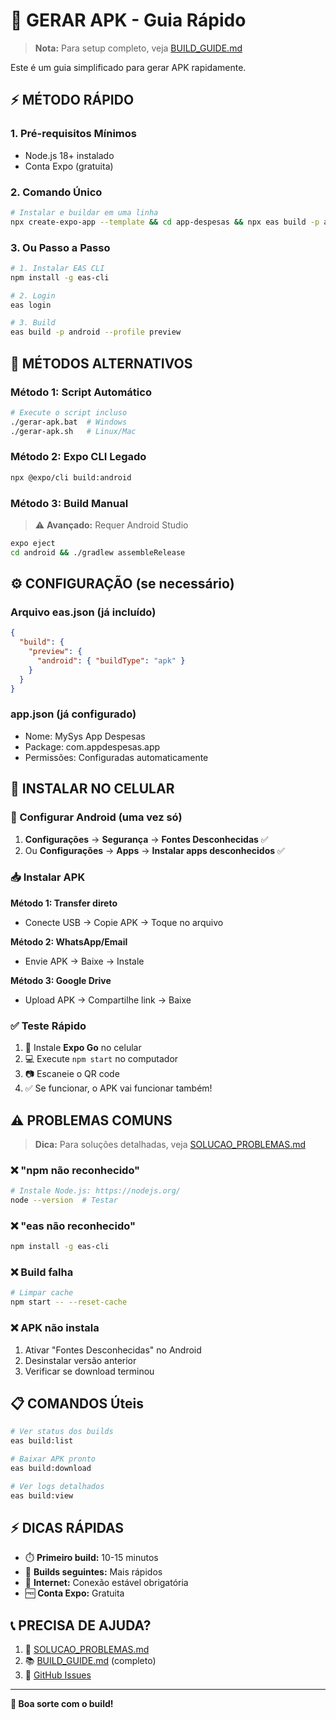 # 📱 GERAR APK - Guia Rápido

> **Nota:** Para setup completo, veja [BUILD_GUIDE.md](./BUILD_GUIDE.md)

Este é um guia simplificado para gerar APK rapidamente.

## ⚡ **MÉTODO RÁPIDO**

### 1. Pré-requisitos Mínimos
- Node.js 18+ instalado
- Conta Expo (gratuita)

### 2. Comando Único
```bash
# Instalar e buildar em uma linha
npx create-expo-app --template && cd app-despesas && npx eas build -p android --profile preview
```

### 3. Ou Passo a Passo
```bash
# 1. Instalar EAS CLI
npm install -g eas-cli

# 2. Login
eas login

# 3. Build
eas build -p android --profile preview
```

## 🔄 **MÉTODOS ALTERNATIVOS**

### Método 1: Script Automático
```bash
# Execute o script incluso
./gerar-apk.bat  # Windows
./gerar-apk.sh   # Linux/Mac
```

### Método 2: Expo CLI Legado
```bash
npx @expo/cli build:android
```

### Método 3: Build Manual
> ⚠️ **Avançado:** Requer Android Studio

```bash
expo eject
cd android && ./gradlew assembleRelease
```

## ⚙️ **CONFIGURAÇÃO (se necessário)**

### Arquivo eas.json (já incluído)
```json
{
  "build": {
    "preview": {
      "android": { "buildType": "apk" }
    }
  }
}
```

### app.json (já configurado)
- Nome: MySys App Despesas
- Package: com.appdespesas.app
- Permissões: Configuradas automaticamente

## 📱 **INSTALAR NO CELULAR**

### 🔧 Configurar Android (uma vez só)
1. **Configurações** → **Segurança** → **Fontes Desconhecidas** ✅
2. Ou **Configurações** → **Apps** → **Instalar apps desconhecidos** ✅

### 📥 Instalar APK
**Método 1: Transfer direto**
- Conecte USB → Copie APK → Toque no arquivo

**Método 2: WhatsApp/Email**
- Envie APK → Baixe → Instale

**Método 3: Google Drive**
- Upload APK → Compartilhe link → Baixe

### ✅ **Teste Rápido**
1. 📱 Instale **Expo Go** no celular
2. 💻 Execute `npm start` no computador  
3. 📷 Escaneie o QR code
4. ✅ Se funcionar, o APK vai funcionar também!

## ⚠️ **PROBLEMAS COMUNS**

> **Dica:** Para soluções detalhadas, veja [SOLUCAO_PROBLEMAS.md](./SOLUCAO_PROBLEMAS.md)

### ❌ "npm não reconhecido"
```bash
# Instale Node.js: https://nodejs.org/
node --version  # Testar
```

### ❌ "eas não reconhecido"
```bash
npm install -g eas-cli
```

### ❌ Build falha
```bash
# Limpar cache
npm start -- --reset-cache
```

### ❌ APK não instala
1. Ativar "Fontes Desconhecidas" no Android
2. Desinstalar versão anterior
3. Verificar se download terminou

## 📋 **COMANDOS Úteis**

```bash
# Ver status dos builds
eas build:list

# Baixar APK pronto
eas build:download

# Ver logs detalhados
eas build:view
```

## ⚡ **DICAS RÁPIDAS**

- ⏱️ **Primeiro build:** 10-15 minutos
- 🚀 **Builds seguintes:** Mais rápidos
- 📶 **Internet:** Conexão estável obrigatória
- 🆓 **Conta Expo:** Gratuita

## 📞 **PRECISA DE AJUDA?**

1. 📝 [SOLUCAO_PROBLEMAS.md](./SOLUCAO_PROBLEMAS.md)
2. 📚 [BUILD_GUIDE.md](./BUILD_GUIDE.md) (completo)
3. 🐛 [GitHub Issues](https://github.com/eduardoks98/app-despesas/issues)

---

**🚀 Boa sorte com o build!** 
